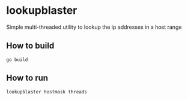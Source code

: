 # lookupblaster

Simple multi-threaded utility to lookup the ip addresses in a host range

## How to build

`go build` 

## How to run

`lookupblaster hostmask threads` 

